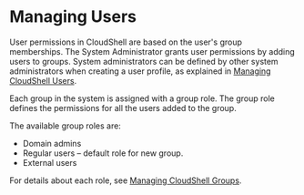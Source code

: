 # Managing Users

User permissions in CloudShell are based on the user's group memberships. The System Administrator grants user permissions by adding users to groups. System administrators can be defined by other system administrators when creating a user profile, as explained in [Managing CloudShell Users](https://help.quali.com/Online%20Help/0.0/Portal/Content/Admn/Add-Usr.htm).

Each group in the system is assigned with a group role. The group role defines the permissions for all the users added to the group.

The available group roles are:

- Domain admins
- Regular users – default role for new group.
- External users

For details about each role, see [Managing CloudShell Groups](https://help.quali.com/Online%20Help/0.0/Portal/Content/Admn/Add-Grp.htm).
